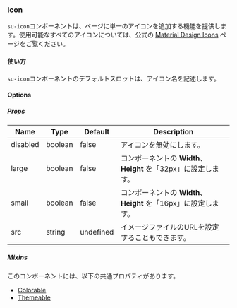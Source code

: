 ### Icon

`su-icon`コンポーネントは、ページに単一のアイコンを追加する機能を提供します。使用可能なすべてのアイコンについては、公式の [Material Design Icons](https://materialdesignicons.com/) ページをご覧ください。

<su-divider class="mb-8" />

#### 使い方

`su-icon`コンポーネントのデフォルトスロットは、アイコン名を記述します。

<sample />

#### Options

##### Props

|Name|Type|Default|Description|
|----|----|-------|-----------|
|disabled|boolean|false|アイコンを無効にします。|
|large|boolean|false|コンポーネントの **Width**、**Height** を「32px」に設定します。|
|small|boolean|false|コンポーネントの **Width**、**Height** を「16px」に設定します。|
|src|string|undefined|イメージファイルのURLを設定することもできます。|

##### Mixins

このコンポーネントには、以下の共通プロパティがあります。

- [Colorable](/internals/mixins#Colorable)
- [Themeable](/internals/mixins#Themeable)